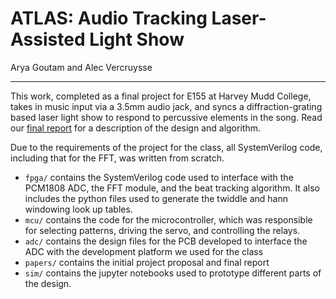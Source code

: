 # ATLAS: Audio Tracking Laser-Assisted Light Show

Arya Goutam and Alec Vercruysse

---

This work, completed as a final project for E155 at Harvey Mudd College, takes in music input via a 3.5mm audio jack, and syncs
a diffraction-grating based laser light show to respond to percussive elements in the song. Read our [final report](papers/report.pdf) for a description of 
the design and algorithm.

Due to the requirements of the project for the class, all SystemVerilog code, including that for the FFT, was written from scratch.

 - `fpga/` contains the SystemVerilog code used to interface with the PCM1808 ADC, the FFT module, and the beat tracking algorithm. It also includes the python files used to generate the twiddle and hann windowing look up tables.
 - `mcu/` contains the code for the microcontroller, which was responsible for selecting patterns, driving the servo, and controlling the relays.
 - `adc/` contains the design files for the PCB developed to interface the ADC with the development platform we used for the class
 - `papers/` contains the initial project proposal and final report
 - `sim/` contains the jupyter notebooks used to prototype different parts of the design. 
